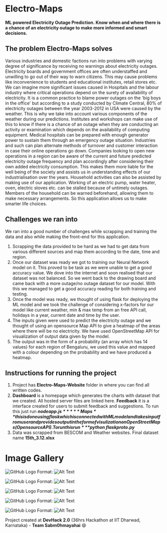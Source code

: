 # Electro-Maps
<b>ML powered Electricity Outage Prediction. Know when and where there is a chance of an electricity outage to make more informed and smart decisions.</b>

## The problem Electro-Maps solves
Various industries and domestic factions run into problems with varying degree of significance by receiving no warnings about electricity outages. Electricity boards and government offices are often understaffed and unwilling to go out of their way to warn citizens. This may cause problems like inconvenience to students and educational institutes, retail stores etc. We can imagine more significant issues caused in Hospitals and the labour industry where critical operations depend on the surety of availability of electricity. It is a common practice to blame power outages on the 'big boys in the office' but according to a study conducted by Climate Central, 80% of electricity outages between the year 2003-2012 in USA were caused by the weather. This is why we take into account various components of the weather during our predictions.
Institutes and workshops can make use of this to know if there is a chance of an outage when they are conducting an activity or examination which depends on the availability of computing equipment.
Medical hospitals can be prepared with enough generator power to sustain them through an emergency outage situation.
Industries and such can plan alternate methods of turnover and customer interaction in case their online operations go down. Companies looking to open new operations in a region can be aware of the current and future predicted electricity outage frequency and plan accordingly after considering their own added electricity consumption. This makes them more liable for the well being of the society and assists us in understanding effects of our industrialisation over the years.
Household activities can also be assisted by making use of our application. Working of an electric pump, water heater, oven, electric stoves etc. can be stalled because of untimely outages. Members of the household can be warned beforehand, allowing them to make necessary arrangements.
So this application allows us to make smarter life choices.

## Challenges we ran into

We ran into a good number of challenges while scrapping and training the data and also while making the front-end for this application.
1) Scrapping the data provided to be hard as we had to get data from various different sources and map them according to the date, time and region.
2) Once our dataset was ready we got to training our Neural Network model on it. This proved to be task as we were unable to get a good accuracy value. We dove into the internet and soon realised that our dataset was not balanced. So we went back to the drawing board and came back with a more outage/no outage dataset for our model. With this we managed to get a good accuracy reading for both training and testing.
3) Once the model was ready, we thought of using flask for deploying the ML model and we took the challenge of considering x-factors for our model like current weather, min & max temp from an free API call, holidays in a year, current date and time by the user.
4) The inputs given were used to predict the electricity outage and we thought of using an opensource Map API to give a heatmap of the areas where there will be no electricity. We have used OpenStreetMap API for visualization of output data given by the model.
5) The output was in the form of a probability (an array which has 14 values) for each region of Bengaluru, we used this value and mapped with a colour depending on the probability and we have produced a heatmap.

## Instructions for running the project
1) Project has **Electro-Maps-Website** folder in where you can find all written codes.
2)  **Dashboard** is a homepage which generates the charts with dataset that we created. All hosted server files are linked       here.
    **Feedback** it is a interface created for users to submit feedback and suggestions. To run this just run 
    ***$node app.js***
    **Maps** this is done using flask which is connected with ML model and takes input from user and provides output in the       form of visulization on OpenStreetMaps (Opensource API). To run this run ***$python flaskproto.py***
3) Data was scrapped from BESCOM and Weather websites. Final dataset name **15th_3.12.xlsx**

# Image Gallery

![GitHub Logo](https://github.com/sabm0hmayahai/Electro-Maps/blob/master/images/Dashboard.JPG)
Format: ![Alt Text](url)

![GitHub Logo](https://github.com/sabm0hmayahai/Electro-Maps/blob/master/images/dashboard1.JPG)
Format: ![Alt Text](url)


![GitHub Logo](https://github.com/sabm0hmayahai/Electro-Maps/blob/master/images/dashboard2.JPG)
Format: ![Alt Text](url)


![GitHub Logo](https://github.com/sabm0hmayahai/Electro-Maps/blob/master/images/dashboard3.JPG)
Format: ![Alt Text](url)


![GitHub Logo](https://github.com/sabm0hmayahai/Electro-Maps/blob/master/images/feedback.JPG)
Format: ![Alt Text](url)

Project created at **DevHack 2.0** (36hrs Hackathon at IIT Dharwad, Karnataka) - **Team Sabm0hmayahai** 😄
